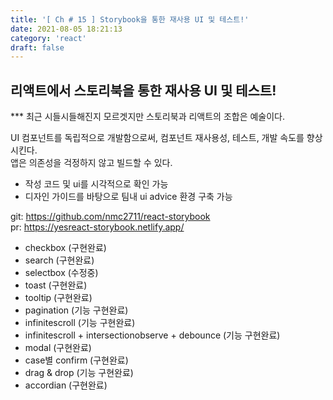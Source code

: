 ```yaml
---
title: '[ Ch # 15 ] Storybook을 통한 재사용 UI 및 테스트!'
date: 2021-08-05 18:21:13
category: 'react'
draft: false
---
```


## 리액트에서 스토리북을 통한 재사용 UI 및 테스트!

\*\*\* 최근 시들시들해진지 모르겟지만 스토리북과 리액트의 조합은 예술이다. <br />

UI 컴포넌트를 독립적으로 개발함으로써, 컴포넌트 재사용성, 테스트, 개발 속도를 향상시킨다. <br />
앱은 의존성을 걱정하지 않고 빌드할 수 있다. <br />

- 작성 코드 및 ui를 시각적으로 확인 가능 <br />
- 디자인 가이드를 바탕으로 팀내 ui advice 환경 구축 가능 <br />

git: https://github.com/nmc2711/react-storybook<br />
pr: https://yesreact-storybook.netlify.app/
<br />

- checkbox (구현완료) <br />
- search (구현완료) <br />
- selectbox (수정중) <br />
- toast (구현완료) <br />
- tooltip (구현완료) <br />
- pagination (기능 구현완료) <br />
- infinitescroll (기능 구현완료) <br />
- infinitescroll + intersectionobserve + debounce (기능 구현완료) <br />
- modal (구현완료) <br />
- case별 confirm (구현완료) <br />
- drag & drop (기능 구현완료) <br />
- accordian (구현완료)
